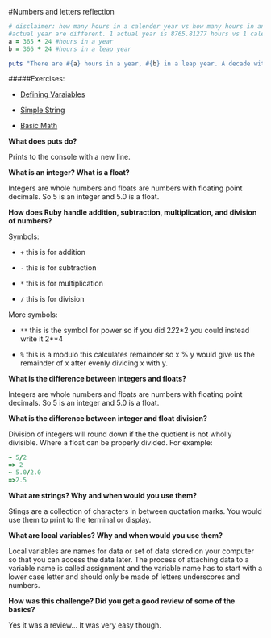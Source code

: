 #Numbers and letters reflection

```Ruby
# disclaimer: how many hours in a calender year vs how many hours in an
#actual year are different. 1 actual year is 8765.81277 hours vs 1 calender #year has 8760 hours.
a = 365 * 24 #hours in a year
b = 366 * 24 #hours in a leap year

puts "There are #{a} hours in a year, #{b} in a leap year. A decade with no leap years has #{a * 60**2 * 10} seconds, but no decade has no leap years so... A decade with 1 leap year has #{(a * 60**2 * 9)+(b * 60**2)} seconds. A decade with 2 leap years has #{(a * 60**2 * 8)+(b * 60**2 *2)} seconds and a decade with 3 leap years has #{(a * 60**2 * 7)+(b * 60**2 * 3)} seconds. "
```
#####Exercises:
* [Defining Varaiables](https://github.com/frankiebee/phase-0/blob/master/week-4/defining-variables.rb)

* [Simple String](https://github.com/frankiebee/phase-0/blob/master/week-4/simple-string.rb)

* [Basic Math](https://github.com/frankiebee/phase-0/blob/master/week-4/basic-math.rb)

**What does puts do?**

Prints to the console with a new line.

**What is an integer? What is a float?**

Integers are whole numbers and floats are numbers with floating point decimals. So 5 is an integer and 5.0 is a float.

**How does Ruby handle addition, subtraction, multiplication, and division of numbers?**

Symbols:

* ```+``` this is for addition

* ```-``` this is for subtraction

* ``` * ``` this is for multiplication

* ```/``` this is for division

More symbols:

* ``` ** ``` this is the symbol for power so if you did 2*2*2*2 you could instead write it 2**4

* ```%```  this is a modulo this calculates remainder so x % y would give us the remainder of x after evenly dividing x with y.

**What is the difference between integers and floats?**

Integers are whole numbers and floats are numbers with floating point decimals. So 5 is an integer and 5.0 is a float.

**What is the difference between integer and float division?**

Division of integers will round down if the the quotient is not wholly divisible. Where a float can be properly divided. For example:
```Ruby
~ 5/2
=> 2
~ 5.0/2.0
=>2.5
```


**What are strings? Why and when would you use them?**

Stings are a collection of characters in between quotation marks. You would use them to print to the terminal or display.

**What are local variables? Why and when would you use them?**

Local variables are names for data or set of data stored on your computer so that you can access the data later. The process of attaching data to a variable name is called assignment and the variable name has to start with a lower case letter and should only be made of letters underscores and numbers.

**How was this challenge? Did you get a good review of some of the basics?**

Yes it was a review... It was very easy though.
